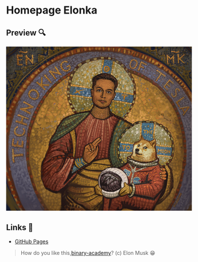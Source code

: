 # Homepage Elonka

## Preview :mag:

![Preview](https://github.com/volodymyrzdrok/homepage/blob/develop/images/musk.jpeg)

## Links :electric_plug:

- [GitHub Pages](https://volodymyrzdrok.github.io/homepage)

<!-- - [Now]() -->

> How do you like this,[binary-academy](https://academy.binary-studio.com/ua/)? (c) Elon Musk :grin:

<!--  -->
<!--  -->
